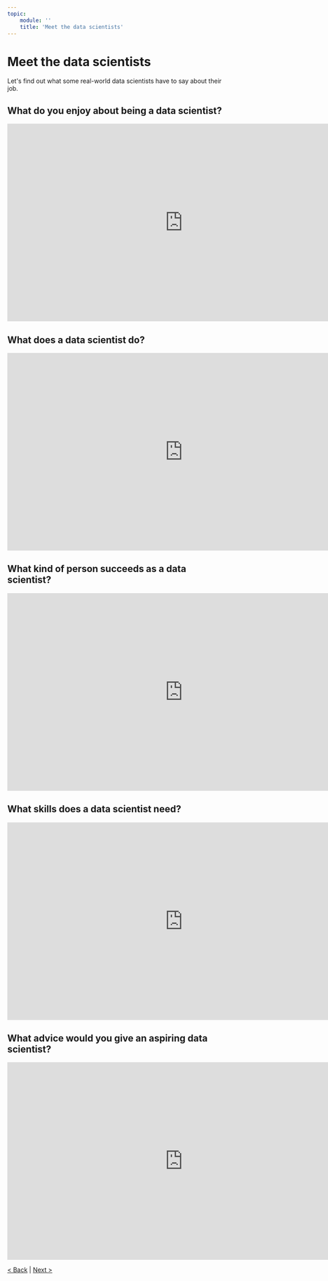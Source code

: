 ```yaml
---
topic:
    module: ''
    title: 'Meet the data scientists'
---
```


# Meet the data scientists

Let's find out what some real-world data scientists have to say about their job.

## What do you enjoy about being a data scientist?

<iframe width="800" height="450" src="https://www.youtube.com/embed/VwZhq701ZSs" title="What do you enjoy about being a data scientist" frameborder="0" allow="accelerometer; autoplay; clipboard-write; encrypted-media; gyroscope; picture-in-picture" allowfullscreen></iframe>

## What does a data scientist do?

<iframe width="800" height="450" src="https://www.youtube.com/embed/GG508p_epa4" title="What does a data scientist do" frameborder="0" allow="accelerometer; autoplay; clipboard-write; encrypted-media; gyroscope; picture-in-picture" allowfullscreen></iframe>

## What kind of person succeeds as a data scientist?

<iframe width="800" height="450" src="https://www.youtube.com/embed/NqyF-nvUf1Q" title="What kind of person succeeds as a data scientist" frameborder="0" allow="accelerometer; autoplay; clipboard-write; encrypted-media; gyroscope; picture-in-picture" allowfullscreen></iframe>

## What skills does a data scientist need?

<iframe width="800" height="450" src="https://www.youtube.com/embed/7jnuCnaiHoA" title="What skills does a data scientist need" frameborder="0" allow="accelerometer; autoplay; clipboard-write; encrypted-media; gyroscope; picture-in-picture" allowfullscreen></iframe>

## What advice would you give an aspiring data scientist?

<iframe width="800" height="450" src="https://www.youtube.com/embed/xCfbzjno1CY" title="What advice would you give an aspiring data scientist" frameborder="0" allow="accelerometer; autoplay; clipboard-write; encrypted-media; gyroscope; picture-in-picture" allowfullscreen></iframe>

[< Back](./01-01-welcome.md) | [Next >](02-01-get-started-with-data.md)